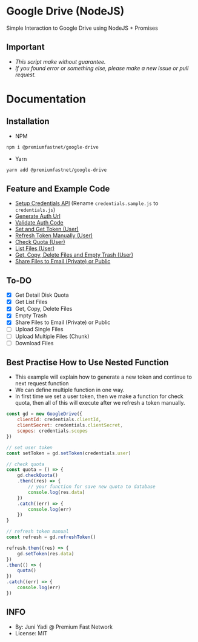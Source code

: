 # Google Drive (NodeJS)

Simple Interaction to Google Drive using NodeJS + Promises

## Important
* *This script make without guarantee.*
* *If you found error or something else, please make a new issue or pull request.*

# Documentation

## Installation
- NPM
```bash
npm i @premiumfastnet/google-drive
```
- Yarn
```bash
yarn add @premiumfastnet/google-drive
```

## Feature and Example Code
- [Setup Credentials API](example/credentials.sample.js) (Rename `credentials.sample.js` to `credentials.js`)
- [Generate Auth Url](example/authUrl.js)
- [Validate Auth Code](example/authUrl.js)
- [Set and Get Token (User)](example/setToken.js)
- [Refresh Token Manually (User)](example/setToken.js)
- [Check Quota (User)](example/checkQuota.js)
- [List Files (User)](example/listFiles.js)
- [Get, Copy, Delete Files and Empty Trash (User)](example/files.js)
- [Share Files to Email (Private) or Public](example/share.js)

## To-DO
- [x] Get Detail Disk Quota
- [x] Get List Files
- [x] Get, Copy, Delete Files
- [x] Empty Trash
- [x] Share Files to Email (Private) or Public
- [ ] Upload Single Files
- [ ] Upload Multiple Files (Chunk)
- [ ] Download Files

## Best Practise How to Use Nested Function

- This example will explain how to generate a new token and continue to next request function
- We can define multiple function in one way.
- In first time we set a user token, then we make a function for check quota, then all of this will execute after we refresh a token manually.

```javascript
const gd = new GoogleDrive({
    clientId: credentials.clientId,
    clientSecret: credentials.clientSecret,
    scopes: credentials.scopes
})

// set user token
const setToken = gd.setToken(credentials.user)

// check quota
const quota = () => {
    gd.checkQuota()
    .then((res) => {
        // your function for save new quota to database
        console.log(res.data)
    })
    .catch((err) => {
        console.log(err)
    })
}

// refresh token manual
const refresh = gd.refreshToken()

refresh.then((res) => {
    gd.setToken(res.data)
})
.then(() => {
    quota()
})
.catch((err) => {
    console.log(err)
})
```

## INFO
* By: Juni Yadi @ Premium Fast Network
* License: MIT 